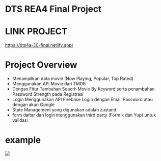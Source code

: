 # DTS REA4 Final Project

# LINK PROJECT 
https://dts4a-30-final.netlify.app/

# Project Overview
- Menampilkan data movie (Now Playing, Popular, Top Rated)
- Menggunakan API Movie dari TMDB
- Dengan Fitur Tambahan Seacrh Movie By Keyword serta penambahan Password Strength pada Registrasi
- Login Menggunakan API Firebase Login dengan Email Password atau dengan akun Google
- State Management yang digunakan adalah zustand 
- form daftar dan login menggunakan third party (Formik dan Yup) untuk validasi 

# example
![](view.gif)
